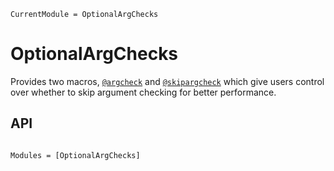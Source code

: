 ```@meta
CurrentModule = OptionalArgChecks
```

# OptionalArgChecks

Provides two macros, [`@argcheck`](@ref) and [`@skipargcheck`](@ref) which give users
control over whether to skip argument checking for better performance.

## API

```@index
```

```@autodocs
Modules = [OptionalArgChecks]
```
